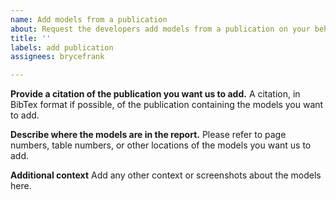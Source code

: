 ```yaml
---
name: Add models from a publication
about: Request the developers add models from a publication on your behalf.
title: ''
labels: add publication
assignees: brycefrank

---
```


**Provide a citation of the publication you want us to add.**
A citation, in BibTex format if possible, of the publication containing the models you want to add.

**Describe where the models are in the report.**
Please refer to page numbers, table numbers, or other locations of the models you want us to add.

**Additional context**
Add any other context or screenshots about the models here.
